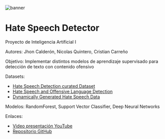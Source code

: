 ![banner](https://github.com/user-attachments/assets/bc4f182e-fd3f-42ae-a98e-b979a03b8b53)

# Hate Speech Detector
Proyecto de Inteligencia Artificial I

Autores: Jhon Calderón, Nicolas Quintero, Cristian Carreño

Objetivo: Implementar distintos modelos de aprendizaje supervisado para detección de texto con contenido ofensivo

Datasets:
* [Hate Speech Detection curated Dataset](https://www.kaggle.com/datasets/waalbannyantudre/hate-speech-detection-curated-dataset)
* [Hate Speech and Offensive Language Detection](https://www.kaggle.com/datasets/thedevastator/hate-speech-and-offensive-language-detection)
* [Dynamically Generated Hate Speech Data](https://www.kaggle.com/datasets/usharengaraju/dynamically-generated-hate-speech-dataset)

Modelos: RandomForest, Support Vector Classifier, Deep Neural Networks

Enlaces:
* [Video presentación YouTube](https://link)
* [Repositorio GitHub](https://github.com/CalderonJh/hate-speech-detector/edit/main)
